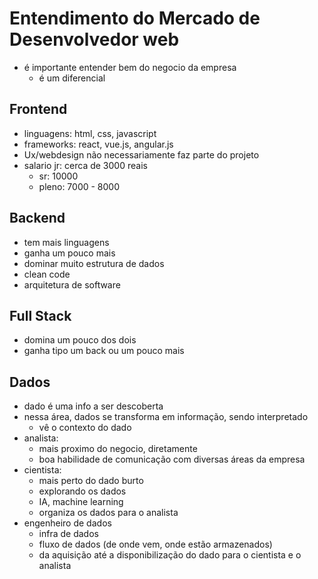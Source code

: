 # Entendimento do Mercado de Desenvolvedor web

- é importante entender bem do negocio da empresa
  - é um diferencial

## Frontend

- linguagens: html, css, javascript
- frameworks: react, vue.js, angular.js
- Ux/webdesign não necessariamente faz parte do projeto
- salario jr: cerca de 3000 reais
  - sr: 10000
  - pleno: 7000 - 8000
 
## Backend

- tem mais linguagens
- ganha um pouco mais
- dominar muito estrutura de dados
- clean code
- arquitetura de software

## Full Stack

- domina um pouco dos dois
- ganha tipo um back ou um pouco mais

## Dados

- dado é uma info a ser descoberta
- nessa área, dados se transforma em informação, sendo interpretado
  - vê o contexto do dado
- analista:
  - mais proximo do negocio, diretamente
  - boa habilidade de comunicação com diversas áreas da empresa
- cientista:
  - mais perto do dado burto
  - explorando os dados
  - IA, machine learning
  - organiza os dados para o analista
- engenheiro de dados
  - infra de dados
  - fluxo de dados (de onde vem, onde estão armazenados)
  - da aquisição até a disponibilização do dado para o cientista e o analista
  


